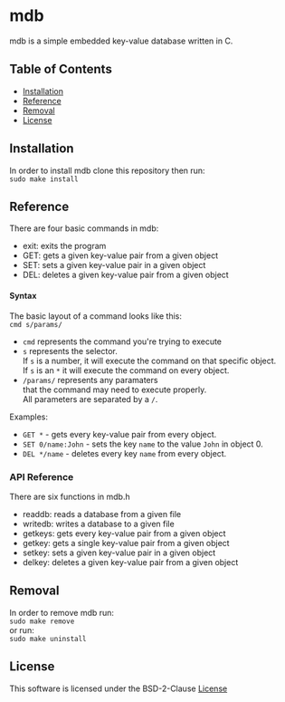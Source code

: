 # mdb
mdb is a simple embedded key-value database written in C.

## Table of Contents
- [Installation](#Installation)
- [Reference](#Reference)
- [Removal](#Removal)
- [License](#License)

## Installation
In order to install mdb clone this repository then run:\
```sudo make install```

## Reference
There are four basic commands in mdb:
- exit: exits the program
- GET: gets a given key-value pair from a given object
- SET: sets a given key-value pair in a given object
- DEL: deletes a given key-value pair from a given object
#### Syntax
The basic layout of a command looks like this:\
```cmd s/params/```
- `cmd` represents the command you're trying to execute
- `s` represents the selector.\
If `s` is a number, it will execute the command on that specific object.\
If `s` is an `*` it will execute the command on every object.
- `/params/` represents any paramaters\
that the command may need to execute properly.\
All parameters are separated by a `/`.

Examples:
- `GET *` - gets every key-value pair from every object.
- `SET 0/name:John` - sets the key `name` to the value `John` in object 0.
- `DEL */name` - deletes every key `name` from every object.
### API Reference
There are six functions in mdb.h
- readdb: reads a database from a given file
- writedb: writes a database to a given file
- getkeys: gets every key-value pair from a given object
- getkey: gets a single key-value pair from a given object
- setkey: sets a given key-value pair in a given object
- delkey: deletes a given key-value pair from a given object

## Removal
In order to remove mdb run:\
```sudo make remove```\
or run:\
```sudo make uninstall```

## License
This software is licensed under the BSD-2-Clause [License]("./LICENSE")
